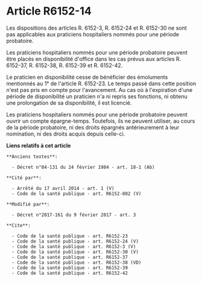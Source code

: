 # Article R6152-14

Les dispositions des articles R. 6152-3, R. 6152-24 et R. 6152-30 ne sont pas applicables aux praticiens hospitaliers nommés
pour une période probatoire. 

Les praticiens hospitaliers nommés pour une période probatoire peuvent être placés en disponibilité d'office dans les cas
prévus aux articles R. 6152-37, R. 6152-38, R. 6152-39 et R. 6152-42. 

Le praticien en disponibilité cesse de bénéficier des émoluments mentionnés au 1° de l'article R. 6152-23. Le temps passé
dans cette position n'est pas pris en compte pour l'avancement. Au cas où à l'expiration d'une période de disponibilité un
praticien n'a ni repris ses fonctions, ni obtenu une prolongation de sa disponibilité, il est licencié. 

Les praticiens hospitaliers nommés pour une période probatoire peuvent ouvrir un compte épargne-temps. Toutefois, ils ne
peuvent utiliser, au cours de la période probatoire, ni des droits épargnés antérieurement à leur nomination, ni des droits
acquis depuis celle-ci.

**Liens relatifs à cet article**

	**Anciens textes**:

	  - Décret n°84-131 du 24 février 1984 - art. 18-1 (Ab)

	**Cité par**:

	  - Arrêté du 17 avril 2014 - art. 1 (V)
	  - Code de la santé publique - art. R6152-802 (V)

	**Modifié par**:

	  - Décret n°2017-161 du 9 février 2017 - art. 3

	**Cite**:

	  - Code de la santé publique - art. R6152-23
	  - Code de la santé publique - art. R6152-24 (V)
	  - Code de la santé publique - art. R6152-3 (V)
	  - Code de la santé publique - art. R6152-30 (V)
	  - Code de la santé publique - art. R6152-37
	  - Code de la santé publique - art. R6152-38 (VD)
	  - Code de la santé publique - art. R6152-39
	  - Code de la santé publique - art. R6152-42
